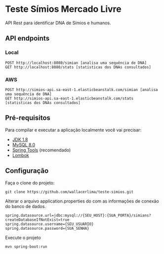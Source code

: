 # Teste Símios Mercado Livre

API Rest para identificar DNA de Símios e humanos.

## API endpoints

### Local

```shell
POST http://localhost:8080/simian [analisa uma sequência de DNA]
GET http://localhost:8080/stats [statisticas dos DNAs consultados]
```

### AWS

```shell
POST http://simios-api.sa-east-1.elasticbeanstalk.com/simian [analisa uma sequência de DNA]
GET http://simios-api.sa-east-1.elasticbeanstalk.com/stats [statisticas dos DNAs consultados]
```

## Pré-requisitos

Para compilar e executar a aplicação localmente você vai precisar:

- [JDK 1.8](https://www.oracle.com/br/java/technologies/javase/javase-jdk8-downloads.html)
- [MySQL 8.0](https://dev.mysql.com/downloads/mysql/)
- [Spring Tools](https://spring.io/tools) (recomendado)
- [Lombok](https://projectlombok.org/download)

## Configuração

Faça o clone do projeto:

```shell
git clone https://github.com/wallacerlima/teste-simios.git
```

Alterar o arquivo application.properties do com as informações de conexão do banco de dados.

```shell
spring.datasource.url=jdbc:mysql://{SEU_HOST}:{SUA_PORTA}/simians?createDatabaseIfNotExist=true
spring.datasource.username={SEU_USUARIO}
spring.datasource.password={SUA_SENHA}
```

Execute o projeto
```shell
mvn spring-boot:run
```
